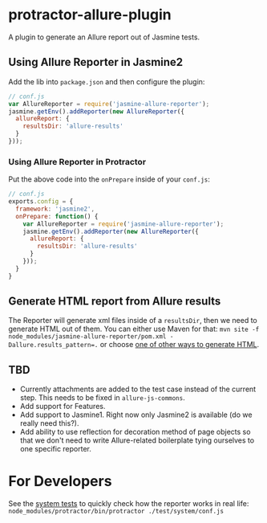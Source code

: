 # protractor-allure-plugin
A plugin to generate an Allure report out of Jasmine tests.

## Using Allure Reporter in Jasmine2

Add the lib into `package.json` and then configure the plugin:

```js
// conf.js
var AllureReporter = require('jasmine-allure-reporter');
jasmine.getEnv().addReporter(new AllureReporter({
  allureReport: {
    resultsDir: 'allure-results'
  }
}));
```
### Using Allure Reporter in Protractor

Put the above code into the `onPrepare` inside of your `conf.js`:
```js
// conf.js
exports.config = {
  framework: 'jasmine2',
  onPrepare: function() {
    var AllureReporter = require('jasmine-allure-reporter');
    jasmine.getEnv().addReporter(new AllureReporter({
      allureReport: {
        resultsDir: 'allure-results'
      }
    }));
  }
}
```

## Generate HTML report from Allure results

The Reporter will generate xml files inside of a `resultsDir`, then we need to generate HTML out of them. You can
either use Maven for that: `mvn site -f node_modules/jasmine-allure-reporter/pom.xml -Dallure.results_pattern=.` or
choose [one of other ways to generate HTML](https://github.com/allure-framework/allure-core/wiki#generating-a-report).

## TBD
- Currently attachments are added to the test case instead of the current step. This needs to be fixed in 
 `allure-js-commons`.
- Add support for Features.
- Add support to Jasmine1. Right now only Jasmine2 is available (do we really need this?).
- Add ability to use reflection for decoration method of page objects so that we don't need to write Allure-related
 boilerplate tying ourselves to one specific reporter.

# For Developers

See the [system tests](test/system) to quickly check how the reporter works in real life:
`node_modules/protractor/bin/protractor ./test/system/conf.js`